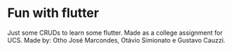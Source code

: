# Fun with flutter

Just some CRUDs to learn some flutter. Made as a college assignment for UCS. Made by: Otho José Marcondes, Otávio Simionato e Gustavo Cauzzi.
